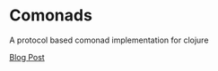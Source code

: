 Comonads
===============

A protocol based comonad implementation for clojure

[Blog Post](http://www.clojure.net/2013/02/02/Comonads/)
